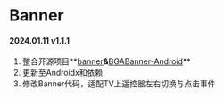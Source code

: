 # Banner

#### 2024.01.11	v1.1.1

1. 整合开源项目**[banner](https://github.com/youth5201314/banner)**&**[BGABanner-Android](https://github.com/bingoogolapple/BGABanner-Android)**
2. 更新至Androidx和依赖
3. 修改Banner代码，适配TV上遥控器左右切换与点击事件
